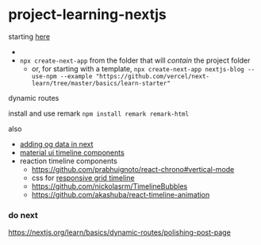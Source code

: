 # project-learning-nextjs

starting [here](https://nextjs.org/learn/basics/create-nextjs-app/setup)

* 
* `npx create-next-app` from the folder that will *contain* the project folder
    * or, for starting with a template, `npx create-next-app nextjs-blog --use-npm --example "https://github.com/vercel/next-learn/tree/master/basics/learn-starter"`

dynamic routes

install and use remark
`npm install remark remark-html`

also
* [adding og data in next](https://nextjs.org/docs/api-reference/next/head)
* [material ui timeline components](https://mui.com/components/timeline/)
* reaction timeline components
    * https://github.com/prabhuignoto/react-chrono#vertical-mode
    * css for [responsive grid timeline](https://codepen.io/TajShireen/pen/RwrXodK)
    * https://github.com/nickolasrm/TimelineBubbles
    * https://github.com/akashuba/react-timeline-animation
    
    
### do next

https://nextjs.org/learn/basics/dynamic-routes/polishing-post-page


